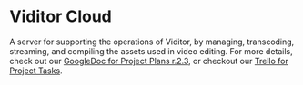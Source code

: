 # Viditor Cloud

A server for supporting the operations of Viditor, by managing, transcoding, streaming, and compiling the assets used in video editing. For more details, check out our [GoogleDoc for Project Plans r.2.3](http://bit.ly/1IM9AwP), or checkout our [Trello for Project Tasks](trello.com/b/2EGkTVaf/viditor).
